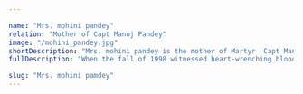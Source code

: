```yaml
---

name: "Mrs. mohini pandey"
relation: "Mother of Capt Manoj Pandey"
image: "/mohini_pandey.jpg"
shortDescription: "Mrs. mohini pandey is the mother of Martyr  Capt Manoj Pandey, who sacrificed his life in service of the nation."
fullDescription: "When the fall of 1998 witnessed heart-wrenching bloodshed in Jammu & Kashmir, hopes and dreams of several families were shattered. Spending sleepless nights, Mohini Pandey, mother of Late Capt Manoj Pandey, still held unflinching hope that her son would return to celebrate his birthday on March 6, 1999.Providing the family with emotional support, she drew courage from the several letters she exchanged with her son—something she still does, 20 years after his death.“I am proud of him. When we received the news of his death, I lost my sense of being for some time. But, for the sake of my other three children, I pulled myself together. Usually, it is a parent’s duty to enlighten the moral path for their children, but here, it was the other way round where Manoj not only turned out to be a good son but also a responsible brother with the example he set,” says Mohini. Now, she hopes to see her granddaughter in uniform soon."

slug: "Mrs. mohini pamdey"
---
```



